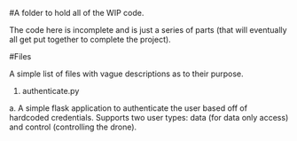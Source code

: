 #A folder to hold all of the WIP code. 

The code here is incomplete and is just a series of parts (that will eventually all get put together to complete the project). 

#Files

A simple list of files with vague descriptions as to their purpose. 

1. authenticate.py

  a. A simple flask application to authenticate the user based off of hardcoded credentials. Supports two user types: data (for data only access) and control (controlling the drone). 
